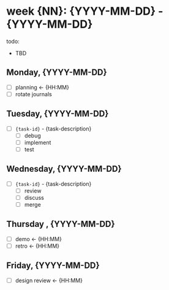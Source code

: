 # week {NN}: {YYYY-MM-DD} - {YYYY-MM-DD}

todo:
* TBD

## Monday, {YYYY-MM-DD}

- [ ] planning <- {HH:MM}
- [ ] rotate journals

## Tuesday, {YYYY-MM-DD}

- [ ] `{task-id}` - {task-description}
  - [ ] debug
  - [ ] implement
  - [ ] test

## Wednesday, {YYYY-MM-DD}

- [ ] `{task-id}` - {task-description}
  - [ ] review
  - [ ] discuss
  - [ ] merge

## Thursday , {YYYY-MM-DD}

- [ ] demo <- {HH:MM}
- [ ] retro <- {HH:MM}

## Friday, {YYYY-MM-DD}

- [ ] design review <- {HH:MM}
